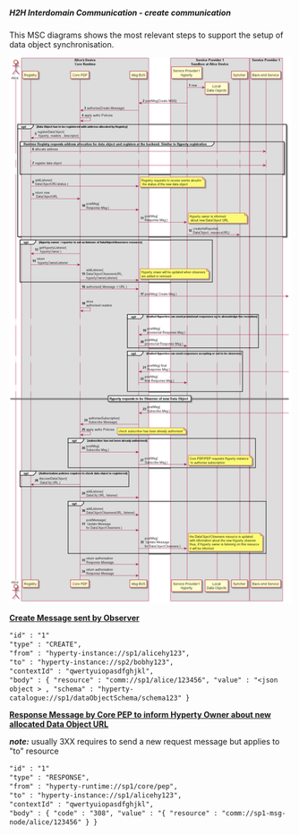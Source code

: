 ##### H2H Interdomain Communication - create communication

This MSC diagrams shows the most relevant steps to support the setup of data object synchronisation.


![Figure @runtime-basic-create-sync Create Sync Data Object](syncher-create.png)



**[Create Message sent by Observer](https://github.com/reTHINK-project/architecture/tree/master/docs/datamodel/message#createmessagebody)**

```
"id" : "1"
"type" : "CREATE",
"from" : "hyperty-instance://sp1/alicehy123",
"to" : "hyperty-instance://sp2/bobhy123",
"contextId" : "qwertyuiopasdfghjkl",
"body" : { "resource" : "comm://sp1/alice/123456", "value" : "<json object > , "schema" : "hyperty-catalogue://sp1/dataObjectSchema/schema123" }
```

**[Response Message by Core PEP to inform Hyperty Owner about new allocated Data Object URL](https://github.com/reTHINK-project/architecture/tree/master/docs/datamodel/message#createmessagebody)**

***note:*** usually 3XX requires to send a new request message but applies to "to" resource

```
"id" : "1"
"type" : "RESPONSE",
"from" : "hyperty-runtime://sp1/core/pep",
"to" : "hyperty-instance://sp1/alicehy123",
"contextId" : "qwertyuiopasdfghjkl",
"body" : { "code" : "308", "value" : "{ "resource" : "comm://sp1-msg-node/alice/123456" } }
```
